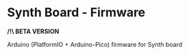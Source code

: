 # Synth Board - Firmware

**/!\ BETA VERSION**

Arduino (PlatformIO + Arduino-Pico) firmware for Synth board 
